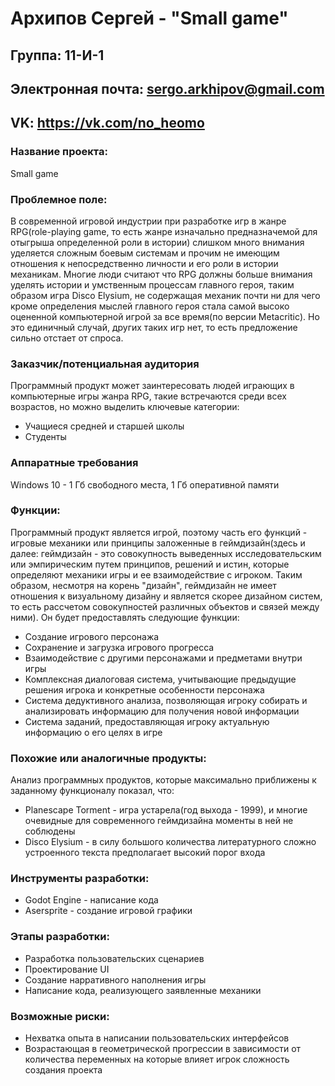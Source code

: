 # Архипов Сергей - "Small game"
## Группа: 11-И-1
## Электронная почта: sergo.arkhipov@gmail.com
## VK: https://vk.com/no_heomo

### Название проекта:
Small game

### Проблемное поле:
В современной игровой индустрии при разработке игр в жанре RPG(role-playing game, то есть жанре изначально предназначемой для отыгрыша определенной роли в истории) слишком много внимания уделяется сложным боевым системам и прочим не имеющим отношения к непосредственно личности и его роли в истории механикам. Многие люди считают что RPG должны больше внимания уделять истории и умственным процессам главного героя, таким образом игра Disco Elysium, не содержащая механик почти ни для чего кроме определения мыслей главного героя стала самой высоко оцененной компьютерной игрой за все время(по версии Metacritic). Но это единичный случай, других таких игр нет, то есть предложение сильно отстает от спроса.

### Заказчик/потенциальная аудитория
Программный продукт может заинтересовать людей играющих в компьютерные игры жанра RPG, такие встречаются среди всех возрастов, но можно выделить ключевые категории:
* Учащиеся средней и старшей школы
* Студенты

### Аппаратные требования
Windows 10 - 1 Гб свободного места, 1 Гб оперативной памяти

### Функции:
Программный продукт является игрой, поэтому часть его функций - игровые механики или принципы заложенные в геймдизайн(здесь и далее: геймдизайн - это совокупность выведенных исследовательским или эмпирическим путем принципов, решений и истин, которые определяют механики игры и ее взаимодействие с игроком. Таким образом, несмотря на корень "дизайн", геймдизайн не имеет отношения к визуальному дизайну и является скорее дизайном систем, то есть рассчетом совокупностей различных объектов и связей между ними). Он будет предоставлять следующие функции:
* Создание игрового персонажа
* Сохранение и загрузка игрового прогресса
* Взаимодействие с другими персонажами и предметами внутри игры
* Комплексная диалоговая система, учитывающие предыдущие решения игрока и конкретные особенности персонажа
* Система дедуктивного анализа, позволяющая игроку собирать и анализировать информацию для получения новой информации
* Система заданий, предоставляющая игроку актуальную информацию о его целях в игре

### Похожие или аналогичные продукты:
Анализ программных продуктов, которые максимально приближены к заданному функционалу показал, что:
* Planescape Torment - игра устарела(год выхода - 1999), и многие очевидные для современного геймдизайна моменты в ней не соблюдены
* Disco Elysium - в силу большого количества литературного сложно устроенного текста предполагает высокий порог входа

### Инструменты разработки:
* Godot Engine - написание кода
* Asersprite - создание игровой графики

### Этапы разработки:
* Разработка пользовательских сценариев
* Проектирование UI 
* Создание нарративного наполнения игры
* Написание кода, реализующего заявленные механики

### Возможные риски:
* Нехватка опыта в написании пользовательских интерфейсов
* Возрастающая в геометрической прогрессии в зависимости от количества переменных на которые влияет игрок сложность создания проекта

